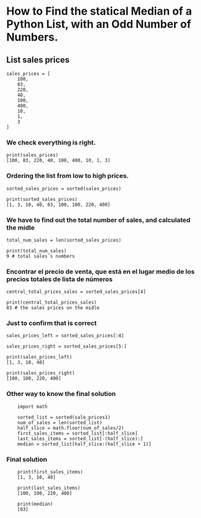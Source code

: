 # How to Find the statical Median of a Python List, with an Odd Number of Numbers.


<h2>List sales prices</h2>

    sales_prices = [
        100,
        83,
        220,
        40,
        100,
        400,
        10,
        1,
        3
    ]


<h3>We check everything is right.</h3>


    print(sales_prices)
    [100, 83, 220, 40, 100, 400, 10, 1, 3]


<h3>Ordering the list from low to high prices.</h3>


    sorted_sales_prices = sorted(sales_prices)

    print(sorted_sales_prices)
    [1, 3, 10, 40, 83, 100, 100, 220, 400]
    
    
<h3>We have to find out the total number of sales, and calculated the midle</h3>

    total_num_sales = len(sorted_sales_prices)

    print(total_num_sales)  
    9 # total sales´s numbers


<h3>Encontrar el precio de venta, que está en el lugar medio de los precios totales de lista de números</h3>

    central_total_prices_sales = sorted_sales_prices[4]

    print(central_total_prices_sales)
    83 # the sales prices on the midle



<h3>Just to confirm that is correct</h3>

    sales_prices_left = sorted_sales_prices[:4]

    sales_prices_right = sorted_sales_prices[5:]

    print(sales_prices_left)
    [1, 3, 10, 40]
    
    print(sales_prices_right)
    [100, 100, 220, 400]


<h3>Other way to know the final solution</h3>

        import math

        sorted_list = sorted(sale_prices1)
        num_of_sales = len(sorted_list)
        half_slice = math.floor(num_of_sales/2)
        first_sales_items = sorted_list[:half_slice]
        last_sales_items = sorted_list[-(half_slice):]
        median = sorted_list[half_slice:(half_slice + 1)]

<h3>Final solution</h3>


        print(first_sales_items)
        [1, 3, 10, 40]
        
        print(last_sales_items)
        [100, 100, 220, 400]
        
        print(median)
        [83]
 
 




